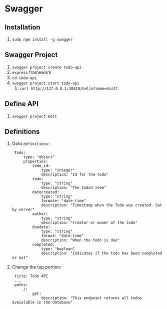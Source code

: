 # Swagger #
## Installation ##
1. `sudo npm install -g swagger`

## Swagger Project ##
1. `swagger project create todo-api`
2. `express` framework
3. `cd todo-api`
4. `swagger project start todo-api`
	1. `curl http://127.0.0.1:10010/hello?name=Scott`

## Define API ##
1. `swagger project edit`

## Definitions ##
1. Goto `definitions:`
	
		Todo:
			type: "object"
			properties:
				todo_id:
					type: "integer"
					description: "Id for the todo"
				todo:
					type: "string"
					description: "The todod item"
				datecreated:
					type: "string"
					formate: "date-time"
					description: "Timestamp when the Todo was created. Set by server"
				author:
					type: "string"
					description: "Creator or owner of the todo"
				duedate:
					type: "string"
					format: "date-time"
					description: "When the todo is due"
				completed:
					type: "boolean"
					description: "Indicates if the todo has been completed or not"

2. Change the top portion:

		title: Todo API
		...
		paths:
			/:
				get:
					description: "This endpoint returns all todos avaialable in the database"